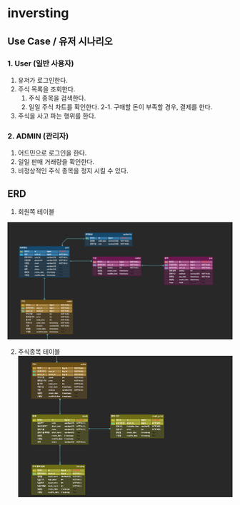 # inversting

## Use Case / 유저 시나리오

### 1. User (일반 사용자)

1. 유저가 로그인한다.
2. 주식 목록을 조회한다.
   1. 주식 종목을 검색한다.
   2. 일일 주식 차트를 확인한다.
    2-1. 구매할 돈이 부족할 경우, 결제를 한다.
3. 주식을 사고 파는 행위를 한다.

### 2. ADMIN (관리자)

1. 어드민으로 로그인을 한다.
2. 일일 판매 거래량을 확인한다.
3. 비정상적인 주식 종목을 정지 시킬 수 있다.


## ERD

1. 회원쪽 테이블

![USER](./images/UserErd.png)


2. 주식종목 테이블
![img_1.png](images/StockErd.png)

